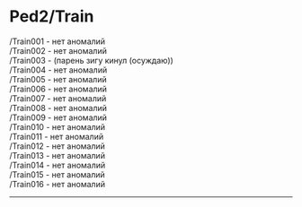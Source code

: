 # Ped2/Train
/Train001 - нет аномалий  
/Train002 - нет аномалий  
/Train003 - (парень зигу кинул (осуждаю))  
/Train004 - нет аномалий  
/Train005 - нет аномалий  
/Train006 - нет аномалий  
/Train007 - нет аномалий  
/Train008 - нет аномалий  
/Train009 - нет аномалий  
/Train010 - нет аномалий  
/Train011 - нет аномалий  
/Train012 - нет аномалий  
/Train013 - нет аномалий  
/Train014 - нет аномалий  
/Train015 - нет аномалий  
/Train016 - нет аномалий  

____
